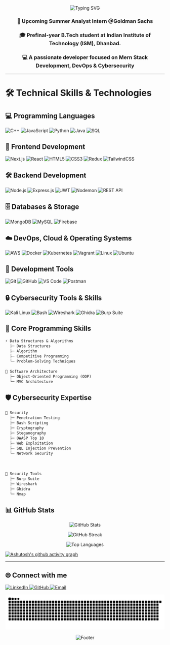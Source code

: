 
<!-- Dark theme optimized header with custom styling -->
<div align="center">
  <img src="https://readme-typing-svg.demolab.com?font=Fira+Code&weight=600&size=28&duration=4000&pause=1000&color=00E7FF&center=true&vCenter=true&random=false&width=535&lines=Hi+%F0%9F%91%8B+I'm+Adarsh+Singh+Parihar;Mern+Stack+Developer;DevOps+Enthusiast" alt="Typing SVG" />
</div>

<!-- Introduction Section -->
<h3 align="center">💼 Upcoming Summer Analyst Intern @Goldman Sachs </h3>
 <h3 align="center">🎓 Prefinal-year B.Tech student at Indian Institute of Technology (ISM), Dhanbad. </h3>
<h3 align="center">💻 A passionate developer focused on Mern Stack Development, DevOps & Cybersecurity</h3>

---

# 🛠️ Technical Skills & Technologies

## 💻 Programming Languages
<p align="left">
<img src="https://img.shields.io/badge/C++-00599C?style=for-the-badge&logo=c%2B%2B&logoColor=white" alt="C++"/>
<img src="https://img.shields.io/badge/JavaScript-F7DF1E?style=for-the-badge&logo=javascript&logoColor=black" alt="JavaScript"/>
<img src="https://img.shields.io/badge/Python-3670A0?style=for-the-badge&logo=python&logoColor=ffdd54" alt="Python"/>
<img src="https://img.shields.io/badge/Java-ED8B00?style=for-the-badge&logo=openjdk&logoColor=white" alt="Java"/>
<img src="https://img.shields.io/badge/SQL-336791?style=for-the-badge&logo=postgresql&logoColor=white" alt="SQL"/>
</p>

## 🚀 Frontend Development
<p align="left">
<img src="https://img.shields.io/badge/Next.js-000000?style=for-the-badge&logo=next.js&logoColor=white" alt="Next.js"/>
<img src="https://img.shields.io/badge/React-61DAFB?style=for-the-badge&logo=react&logoColor=black" alt="React"/>
<img src="https://img.shields.io/badge/HTML5-E34F26?style=for-the-badge&logo=html5&logoColor=white" alt="HTML5"/>
<img src="https://img.shields.io/badge/CSS3-1572B6?style=for-the-badge&logo=css3&logoColor=white" alt="CSS3"/>
<img src="https://img.shields.io/badge/Redux-764ABC?style=for-the-badge&logo=redux&logoColor=white" alt="Redux"/>
<img src="https://img.shields.io/badge/TailwindCSS-06B6D4?style=for-the-badge&logo=tailwindcss&logoColor=white" alt="TailwindCSS"/>
</p>

## 🛠️ Backend Development
<p align="left">
<img src="https://img.shields.io/badge/Node.js-339933?style=for-the-badge&logo=nodedotjs&logoColor=white" alt="Node.js"/>
<img src="https://img.shields.io/badge/Express.js-000000?style=for-the-badge&logo=express&logoColor=white" alt="Express.js"/>
<img src="https://img.shields.io/badge/JWT-000000?style=for-the-badge&logo=jsonwebtokens&logoColor=white" alt="JWT"/>
<img src="https://img.shields.io/badge/Nodemon-76D04B?style=for-the-badge&logo=nodemon&logoColor=white" alt="Nodemon"/>
<img src="https://img.shields.io/badge/REST%20API-02569B?style=for-the-badge&logo=api&logoColor=white" alt="REST API"/>
</p>

## 🗄️ Databases & Storage
<p align="left">
<img src="https://img.shields.io/badge/MongoDB-47A248?style=for-the-badge&logo=mongodb&logoColor=white" alt="MongoDB"/>
<img src="https://img.shields.io/badge/MySQL-4479A1?style=for-the-badge&logo=mysql&logoColor=white" alt="MySQL"/>
<img src="https://img.shields.io/badge/Firebase-FFCA28?style=for-the-badge&logo=firebase&logoColor=black" alt="Firebase"/>
</p>

## ☁️ DevOps, Cloud & Operating Systems
<p align="left">
<img src="https://img.shields.io/badge/AWS-232F3E?style=for-the-badge&logo=amazonaws&logoColor=white" alt="AWS"/>
<img src="https://img.shields.io/badge/Docker-2496ED?style=for-the-badge&logo=docker&logoColor=white" alt="Docker"/>
<img src="https://img.shields.io/badge/Kubernetes-326CE5?style=for-the-badge&logo=kubernetes&logoColor=white" alt="Kubernetes"/>
<img src="https://img.shields.io/badge/Vagrant-1563FF?style=for-the-badge&logo=vagrant&logoColor=white" alt="Vagrant"/>
<img src="https://img.shields.io/badge/Linux-FCC624?style=for-the-badge&logo=linux&logoColor=black" alt="Linux"/>
<img src="https://img.shields.io/badge/Ubuntu-E95420?style=for-the-badge&logo=ubuntu&logoColor=white" alt="Ubuntu"/>
</p>

## 🔧 Development Tools
<p align="left">
<img src="https://img.shields.io/badge/Git-F05032?style=for-the-badge&logo=git&logoColor=white" alt="Git"/>
<img src="https://img.shields.io/badge/GitHub-181717?style=for-the-badge&logo=github&logoColor=white" alt="GitHub"/>
<img src="https://img.shields.io/badge/VSCode-007ACC?style=for-the-badge&logo=visualstudiocode&logoColor=white" alt="VS Code"/>
<img src="https://img.shields.io/badge/Postman-FF6C37?style=for-the-badge&logo=postman&logoColor=white" alt="Postman"/>
</p>

## 🔒 Cybersecurity Tools & Skills
<p align="left">
<img src="https://img.shields.io/badge/Kali%20Linux-557C94?style=for-the-badge&logo=kalilinux&logoColor=white" alt="Kali Linux"/>
<img src="https://img.shields.io/badge/Bash-4EAA25?style=for-the-badge&logo=gnubash&logoColor=white" alt="Bash"/>
<img src="https://img.shields.io/badge/Wireshark-1679A7?style=for-the-badge&logo=wireshark&logoColor=white" alt="Wireshark"/>
<img src="https://img.shields.io/badge/Ghidra-DA291C?style=for-the-badge&logo=ghidra&logoColor=white" alt="Ghidra"/>
<img src="https://img.shields.io/badge/Burp%20Suite-F47B20?style=for-the-badge&logo=burpsuite&logoColor=white" alt="Burp Suite"/>
</p>


## 🧠 Core Programming Skills
```text
⚡ Data Structures & Algorithms
  ├─ Data Structures
  ├─ Algorithm
  ├─ Competitive Programming
  └─ Problem-Solving Techniques

🎯 Software Architecture
  ├─ Object-Oriented Programming (OOP)
  └─ MVC Architecture

```

## 🛡️ Cybersecurity Expertise
```text
🔐 Security
  ├─ Penetration Testing
  ├─ Bash Scripting
  ├─ Cryptography
  ├─ Steganography
  ├─ OWASP Top 10
  ├─ Web Exploitation
  ├─ SQL Injection Prevention
  └─ Network Security



🔧 Security Tools
  ├─ Burp Suite
  ├─ Wireshark
  ├─ Ghidra
  └─ Nmap
```

## 📊 GitHub Stats

<!-- GitHub Stats Cards with Dark Theme -->
<p align="center">
<img src="https://github-readme-stats.vercel.app/api?username=adarsh40parihar&show_icons=true&theme=radical&bg_color=0D1117&hide_border=true" alt="GitHub Stats" />
</p>

<p align="center">
<img src="https://github-readme-streak-stats.herokuapp.com/?user=adarsh40parihar&theme=radical&background=0D1117&hide_border=true" alt="GitHub Streak" />
</p>

<p align="center">
<img src="https://github-readme-stats.vercel.app/api/top-langs/?username=adarsh40parihar&layout=compact&theme=radical&bg_color=0D1117&hide_border=true" alt="Top Languages" />
</p>

<!-- GitHub Activity Graph -->
[![Ashutosh's github activity graph](https://github-readme-activity-graph.vercel.app/graph?username=adarsh40parihar&theme=react-dark&hide_border=true)](https://github.com/ashutosh00710/github-readme-activity-graph)


---


## 🌐 Connect with me
<p align="left">
<a href="https://www.linkedin.com/in/adarsh40parihar/" target="_blank">
<img src="https://skillicons.dev/icons?i=linkedin" alt="LinkedIn" height="40" width="40"/>
</a>
<a href="https://github.com/adarsh40parihar" target="_blank">
<img src="https://skillicons.dev/icons?i=github" alt="GitHub" height="40" width="40"/>
</a>
<a href="mailto:adarshparihar2540@gmail.com">
<img src="https://skillicons.dev/icons?i=gmail" alt="Email" height="40" width="40"/>
</a>
</p>
<!-- Snake -->

![snake gif](https://github.com/adarsh40parihar/adarsh40parihar/blob/output/github-snake-dark.svg)


<!-- Footer -->
<p align="center">
<img src="https://readme-typing-svg.demolab.com?font=Fira+Code&size=18&duration=2000&pause=1000&color=00E7FF&center=true&vCenter=true&random=false&width=435&lines=Thanks+for+visiting!;Let's+connect+and+create+together!" alt="Footer" />
</p>




